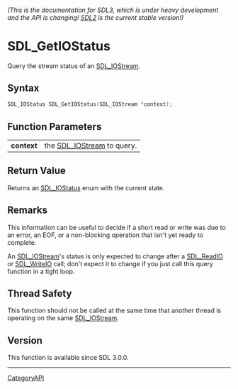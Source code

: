 ###### (This is the documentation for SDL3, which is under heavy development and the API is changing! [SDL2](https://wiki.libsdl.org/SDL2/) is the current stable version!)
# SDL_GetIOStatus

Query the stream status of an [SDL_IOStream](SDL_IOStream).

## Syntax

```c
SDL_IOStatus SDL_GetIOStatus(SDL_IOStream *context);

```

## Function Parameters

|                 |                                            |
| --------------- | ------------------------------------------ |
| **context**     | the [SDL_IOStream](SDL_IOStream) to query. |

## Return Value

Returns an [SDL_IOStatus](SDL_IOStatus) enum with the current state.

## Remarks

This information can be useful to decide if a short read or write was due
to an error, an EOF, or a non-blocking operation that isn't yet ready to
complete.

An [SDL_IOStream](SDL_IOStream)'s status is only expected to change after a
[SDL_ReadIO](SDL_ReadIO) or [SDL_WriteIO](SDL_WriteIO) call; don't expect
it to change if you just call this query function in a tight loop.

## Thread Safety

This function should not be called at the same time that another thread is
operating on the same [SDL_IOStream](SDL_IOStream).

## Version

This function is available since SDL 3.0.0.

----
[CategoryAPI](CategoryAPI)

